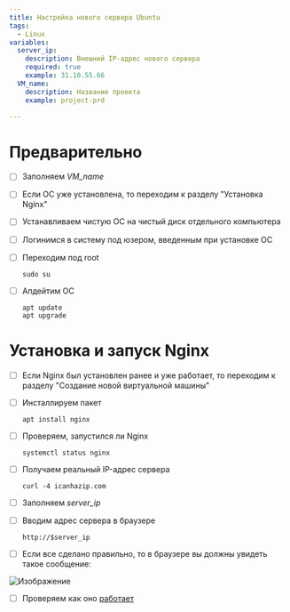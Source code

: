 ```yaml
---
title: Настройка нового сервера Ubuntu 
tags:
  - Linux
variables:
  server_ip:
    description: Внешний IP-адрес нового сервера
    required: true
    example: 31.10.55.66
  VM_name:
    description: Название проекта
    example: project-prd

---
```


# Предварительно

- [ ] Заполняем <var>VM_name</var>
- [ ] Если ОС уже установлена, то переходим к разделу "Установка Nginx"

- [ ] Устанавливаем чистую ОС на чистый диск отдельного компьютера
- [ ] Логинимся в систему под юзером, введенным при установке ОС
- [ ] Переходим под root

  ```
  sudo su
  ```

- [ ] Апдейтим ОС

  ```
  apt update
  apt upgrade
  ```

# Установка и запуск Nginx

- [ ] Если Nginx был установлен ранее и уже работает, то переходим к разделу "Создание новой виртуальной машины"
- [ ] Инсталлируем пакет

  ```
  apt install nginx
  ```

- [ ] Проверяем, запустился ли Nginx

  ```
  systemctl status nginx
  ```

- [ ] Получаем реальный IP-адрес сервера

  ```
  curl -4 icanhazip.com
  ```

- [ ] Заполняем <var>server_ip</var>

- [ ] Вводим адрес сервера в браузере

  ```
  http://$server_ip
  ```

- [ ] Если все сделано правильно, то в браузере вы должны увидеть такое сообщение:

![Изображение](/howto-tpl/public/nginx_started.png "Это успех")

- [ ] Проверяем как оно [работает](http://)